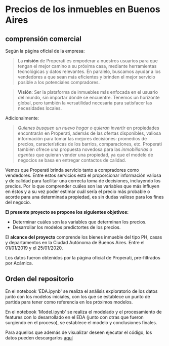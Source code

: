 # Precios de los inmuebles en Buenos Aires
## comprensión comercial
Según la página oficial de la empresa:
>La **misión** de Properati es empoderar a nuestros usuarios para que tengan el mejor camino a su próxima casa, mediante herramientas tecnológicas y datos relevantes. En paralelo, buscamos ayudar a los vendedores a que sean más eficientes y brinden el mejor servicio posible a los potenciales compradores.

>**Visión**: Ser la plataforma de inmuebles más enfocada en el usuario del mundo, sin importar dónde se encuentre. Tenemos un horizonte global, pero también la versatilidad necesaria para satisfacer las necesidades locales.

Adicionalmente:
>*Quienes busquen un nuevo hogar o quieran invertir* en propiedades encontrarán en Properati, además de las ofertas disponibles, valiosa información para tomar las mejores decisiones: promedios de precios, características de los barrios, comparaciones, etc.
>Properati también ofrece una propuesta novedosa para las *inmobiliarias o agentes* que quieran vender una propiedad, ya que el modelo de negocios se basa en entregar contactos de calidad.

Vemos que Properati brinda servicio tanto a compradores como vendedores. Entre estos servicios está el proporcionar información valiosa y de calidad para facilitar una correcta toma de decisiones, incluyendo los precios. Por lo que comprender cuáles son las variables que más influyen en éstos y a su vez poder estimar cuál sería el precio más probable o acorde para una determinada propiedad, es sin dudas valioso para los fines del negocio.

**El presente proyecto se propone los siguientes objetivos:**
* Determinar cuáles son las variables que determinan los precios.
* Desarrollar los modelos predictortes de los precios.

El **alcance del proyecto** comprende los bienes inmueble del tipo PH, casas y departamentos en la Ciudad Autónoma de Buenos Aires. Entre el 01/01/2019 y el 25/01/2020.

Los datos fueron obtenidos por la página oficial de Properati, pre-filtrados por Acámica.

## Orden del repositorio
En el notebook 'EDA.ipynb' se realiza el análisis exploratorio de los datos junto con los modelos iniciales, con los que se establece un punto de partida para tener como referencia en los próximos modelos.

En el notebook 'Model.ipynb' se realiza el modelado y el procesamiento de features con lo desarrollado en el EDA (junto con otras que fueron surgiendo en el proceso), se establece el modelo y conclusiones finales.

Para aquellos que además de visualizar deseen ejecutar el código, los datos pueden descargarlos [aquí](https://drive.google.com/file/d/1AjaUAYMrzpBHHr31aqvNFnhzCQOgrPtH/view?usp=sharing)


